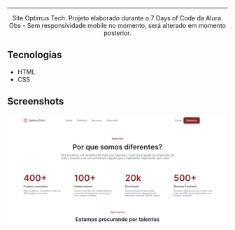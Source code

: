 <hr>

<p align="center">Site Optimus Tech. Projeto elaborado durante o 7 Days of Code da Alura. Obs - Sem responsividade mobile no momento, será alterado em momento posterior.</p>

## Tecnologias
* HTML
* CSS

## Screenshots
![Screenshot da tela inicial do AluraBooks](./img/print%201%20Optimus%20Tech.png)
